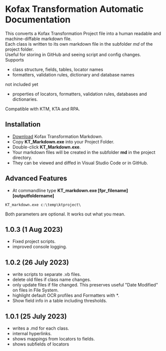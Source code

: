# Kofax Transformation Automatic Documentation
 
This converts a Kofax Transformation Project file into a human readable and machine-diffable markdown file.  
Each class is written to its own markdown file in the subfolder *md* of the project folder.  
Useful for storing in GitHub and seeing script and config changes.  
Supports
* class structure, fields, tables, locator names
* formatters, validation rules, dictionary and database names  

not included yet 
* properties of locators, formatters, validation rules, databases and dictionaries.  

Compatible with KTM, KTA and RPA.  

## Installation
* [Download](https://github.com/KofaxTransformation/KT_markdown/releases/download/1.0.2/KT_markdown.exe) Kofax Transformation Markdown.
* Copy **KT_Markdown.exe** into your Project Folder.
* Double-click **KT_Markdown.exe**.
* Your markdown files will be created in the subfolder **md** in the project directory. 
* They can be viewed and diffed in Visual Studio Code or in GitHub.

## Advanced Features
* At commandline type **KT_markdown.exe [fpr_filename] [outputfoldername]**
```batch
KT_markdown.exe c:\temp\ktproject\
```
Both parameters are optional. It works out what you mean.  
## 1.0.3 (1 Aug 2023)
* Fixed project scripts.
* improved console logging.
## 1.0.2 (26 July 2023)
* write scripts to separate .vb files.
* delete old files if class name changes.
* only update files if file changed. This preserves useful "Date Modified" on files in File System.
* highlight default OCR profiles and Formatters with *.
* Show field info in a table including thresholds.
## 1.0.1 (25 July 2023) 
* writes a .md for each class.
* internal hyperlinks.
* shows mappings from locators to fields.
* shows subfields of locators


